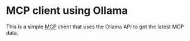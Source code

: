 # MCP client using Ollama

This is a simple [MCP](https://modelcontextprotocol.io) client that uses the Ollama API to get the latest MCP data.
